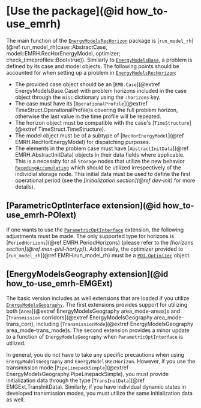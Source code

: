 # [Use the package](@id how_to-use_emrh)

The main function of the [`EnergyModelsRecHorizon`](@ref) package is [`run_model_rh`](@ref run_model_rh(case::AbstractCase, model::EMRH.RecHorEnergyModel, optimizer; check_timeprofiles::Bool=true)).
Similarly to [`EnergyModelsBase`](https://energymodelsx.github.io/EnergyModelsBase.jl/), a problem is defined by its case and model objects.
The following points should be accounted for when setting up a problem in [`EnergyModelsRecHorizon`](@ref):

- The provided case object should be an [`EMB.Case`](@extref EnergyModelsBase.Case) with problem horizons included in the case object through the `misc` dictionary using the `:horizons` key.
- The case must have its [`OperationalProfile`](@extref TimeStruct.OperationalProfile)s covering the full problem horizon, otherwise the last value in the time profile will be repeated.
- The horizon object must be compatible with the case's [`TimeStructure`](@extref TimeStruct.TimeStructure).
- The model object must be of a subtype of [`RecHorEnergyModel`](@ref EMRH.RecHorEnergyModel) for dispatching purposes.
- The elements in the problem case must have [`AbstractInitData`](@ref EMRH.AbstractInitData) objects in their data fields where applicable.
  This is a necessity for all `Storage` nodes that utilize the new behavior [`RecedingAccumulating`](@ref) which should be utilized irrespectively of the individial storage node.
  This initial data must be used to define the first operational period (see the *[initialization section](@ref dev-init)* for more details).

## [ParametricOptInterface extension](@id how_to-use_emrh-POIext)

If one wants to use the [`ParametricOptInterface`](https://jump.dev/ParametricOptInterface.jl/stable/) extension, the following adjustments must be made.
The only supported type for horizons is [`PeriodHorizons`](@ref EMRH.PeriodHorizons) (please refer to the *[horizons section](@ref man-phil-hortyp)*).
Additionally, the optimizer provided to [`run_model_rh`](@ref EMRH.run_model_rh) must be a [`POI.Optimizer`](https://jump.dev/ParametricOptInterface.jl/stable/reference/#ParametricOptInterface.Optimizer) object.

## [EnergyModelsGeography extension](@id how_to-use_emrh-EMGExt)

The basic version includes as well extensions that are loaded if you utilize [`EnergyModelsGeography`](https://energymodelsx.github.io/EnergyModelsGeography.jl/stable/).
The first extensions provides support for utilizing both [`Area`](@extref EnergyModelsGeography area_mode-areas)s and [`Transmission` corridors](@extref EnergyModelsGeography area_mode-trans_corr), including  [`TransmissionMode`](@extref EnergyModelsGeography area_mode-trans_mode)s.
The second extension provides a minor update to a function of `EnergyModelsGeography` when `ParametricOptInterface` is utilized.

In general, you do not have to take any specific precautions when using `EnergyModelsGeography` and `EnergyModelsRecHorizon`.
However, if you use the transmission mode [`PipeLinepackSimple`](@extref EnergyModelsGeography.PipeLinepackSimple), you must provide initialization data through the type [`TransInitData`](@ref EMGExt.TransInitData).
Similarly, if you have individual dynamic states in developed transmission modes, you must utilize the same initialization data as well.
